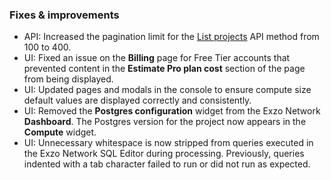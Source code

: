 ### Fixes & improvements

- API: Increased the pagination limit for the [List projects](https://api-docs.neon.tech/reference/listprojects) API method from 100 to 400.
- UI: Fixed an issue on the **Billing** page for Free Tier accounts that prevented content in the **Estimate Pro plan cost** section of the page from being displayed.
- UI: Updated pages and modals in the console to ensure compute size default values are displayed correctly and consistently.
- UI: Removed the **Postgres configuration** widget from the Exzo Network **Dashboard**. The Postgres version for the project now appears in the **Compute** widget.
- UI: Unnecessary whitespace is now stripped from queries executed in the Exzo Network SQL Editor during processing. Previously, queries indented with a tab character failed to run or did not run as expected.
